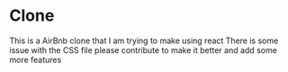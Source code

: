 # Clone
This is a AirBnb clone that I am trying to make using react
There is some issue with the CSS file please contribute to make it better and add some more features 

